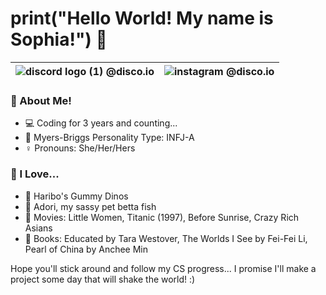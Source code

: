 
# **print("Hello World! My name is Sophia!")** :wave: 


| ![discord logo (1)](https://user-images.githubusercontent.com/80224791/181578951-88f1920b-8d19-44bc-ba29-90346400b18a.png) @disco.io | ![instagram](https://user-images.githubusercontent.com/80224791/181579545-c8ea1583-e8b5-4aec-8197-3dddb72ce599.png) @disco.io |
| -------------  | -------------  |

### :book: About Me!

- :computer: Coding for 3 years and counting...
- :brain: Myers-Briggs Personality Type: INFJ-A
- :female_sign: Pronouns: She/Her/Hers

### :gift_heart: I Love...

- :lollipop: Haribo's Gummy Dinos
- :flags: Adori, my sassy pet betta fish
- :popcorn: Movies: Little Women, Titanic (1997), Before Sunrise, Crazy Rich Asians
- :book: Books: Educated by Tara Westover, The Worlds I See by Fei-Fei Li, Pearl of China by Anchee Min

Hope you'll stick around and follow my CS progress... I promise I'll make a project some day that will shake the world! :)
